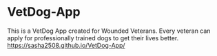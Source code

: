# VetDog-App

This is a VetDog App created for Wounded Veterans. Every veteran can apply for professionally trained dogs to get their lives better. 
https://sasha2508.github.io/VetDog-App/ 
